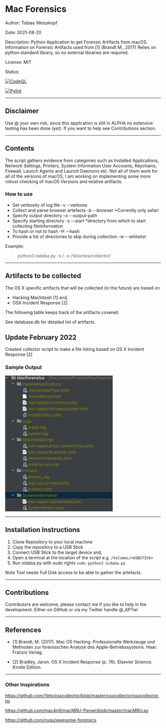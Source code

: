 # Mac Forensics

Author: Tobias Weisskopf

Date: 2021-08-20

Description: Python Application to get Forensic Artifacts from macOS. Information on Forensic Artifacts used from [1] (Brandt M., 2017)
Relies on python standard library, so no external libraries are required.

License: MIT

Status:

[![CodeQL](https://github.com/BlackSquirrelz/nidaba/actions/workflows/codeql-analysis.yml/badge.svg)](https://github.com/BlackSquirrelz/nidaba/actions/workflows/codeql-analysis.yml)

[![Pylint](https://github.com/BlackSquirrelz/nidaba/actions/workflows/pylint.yml/badge.svg)](https://github.com/BlackSquirrelz/nidaba/actions/workflows/pylint.yml)

---

## Disclaimer

Use @ your own risk, since this application is still in ALPHA no extensive testing has been done (yet). If you want to help see Contributions section.

---
## Contents

The script gathers evidence from categories such as Installed Applications, Network Settings, Printers, System Information
User Accounts, Keychains, Firewall, Launch Agents and Launch Daemons etc. Not all of them work for all of the versions of
macOS, I am working on implementing some more robust checking of macOS Versions and relative artifacts.

### How to use

- Set verbosity of log file -v --verbose
- Collect and parse browser artefacts -b --browser *Currently only safari
- Specify output directory -o --output-path
- Specify starting directory -s --start *directory from which to start collecting fileinformation
- To hash or not to hash -H --hash
- Provide a list of directories to skip during collection -w --whitelist

Example: 

> python3 nidaba.py -s / -o /Volumes/collector/

---

## Artifacts to be collected

The OS X specific artifacts that will be collected (in the future) are based on 
- Hacking MacIntosh [1] and,
- OSX Incident Response [2]

The following table keeps track of the artifacts covered:

See database.db for detailed list of artifacts.

## Update February 2022

Created collector script to make a file listing based on OS X Incident Response [2]

### Sample Output

![Sample output](media/sample_output.png)

---

## Installation Instructions

1. Clone Repository to your local machine
2. Copy the repository to a USB Stick
3. Connect USB Stick to the target device and,
4. Open a terminal at the location of the script e.g. `/Volumes/<USBSTICK>`
5. Run nidaba.py with sudo rights `sudo python3 nidaba.py `

Note Tool needs Full Disk access to be able to gather the artefacts.

---

## Contributions

Contributors are welcome, please contact me if you like to help in the development. Either on GitHub or via my Twitter handle @_APTwi

---

## References

- [1] Brandt, M. (2017). Mac OS Hacking: Professionelle Werkzeuge und Methoden zur forensischen Analyse des Apple-Betriebssystems. Haar: Franzis Verlag.

- [2] Bradley, Jaron. OS X Incident Response (p. 76). Elsevier Science. Kindle Edition.

---

### Other Inspirations

https://github.com/Yelp/osxcollector/blob/master/osxcollector/osxcollector.py

https://github.com/mac4n6/macMRU-Parser/blob/master/macMRU.py

https://github.com/cugu/awesome-forensics
